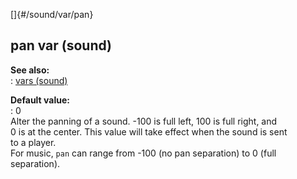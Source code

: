 []{#/sound/var/pan}    
## pan var (sound)    
**See also:**    
:   [vars (sound)](/ref/sound/var/var.md)    
<!-- -->    
**Default value:**    
:   0    
Alter the panning of a sound. -100 is full left, 100 is full right, and    
0 is at the center. This value will take effect when the sound is sent    
to a player.    
For music, `pan` can range from -100 (no pan separation) to 0 (full    
separation).  